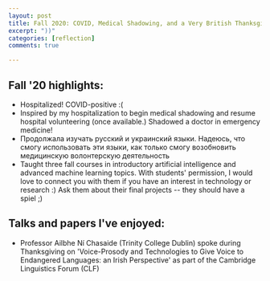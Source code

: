 ```yaml
---
layout: post
title: Fall 2020: COVID, Medical Shadowing, and a Very British Thanksgiving
excerpt: "))"
categories: [reflection]
comments: true

---
```


## Fall '20 highlights:

+ Hospitalized! COVID-positive :(
+ Inspired by my hospitalization to begin medical shadowing and resume hospital volunteering (once available.) Shadowed a doctor in emergency medicine!
+ Продолжала изучать русский и украинский языки. Надеюсь, что смогу использовать эти языки, как только смогу возобновить медицинскую волонтерскую деятельность
+ Taught three fall courses in introductory artificial intelligence and advanced machine learning topics. With students' permission, I would love to connect you with them if you have an interest in technology or research :) Ask them about their final projects -- they should have a spiel ;)

## Talks and papers I've enjoyed:

+ Professor Ailbhe Ní Chasaide (Trinity College Dublin) spoke during Thanksgiving on 'Voice-Prosody and Technologies to Give Voice to Endangered Languages: an Irish Perspective' as part of the Cambridge Linguistics Forum (CLF)